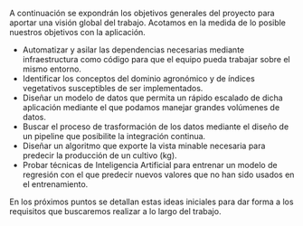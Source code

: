 A continuación se expondrán los objetivos generales del proyecto para aportar una visión global del trabajo. Acotamos en la medida de lo posible nuestros objetivos con la aplicación.

-   Automatizar y asilar las dependencias necesarias mediante infraestructura como código para que el equipo pueda trabajar sobre el mismo entorno.
-   Identificar los conceptos del dominio agronómico y de índices vegetativos susceptibles de ser implementados.
-   Diseñar un modelo de datos que permita un rápido escalado de dicha aplicación mediante el que podamos manejar grandes volúmenes de datos.
-    Buscar el proceso de trasformación de los datos mediante el diseño de un pipeline que posibilite la integración continua.
-   Diseñar un algoritmo que exporte la vista minable necesaria para predecir la producción de un cultivo (kg).
-   Probar técnicas de Inteligencia Artificial para entrenar un modelo de regresión con el que predecir nuevos valores que no han sido usados en el entrenamiento.

En los próximos puntos se detallan estas ideas iniciales para dar forma a los requisitos que buscaremos realizar a lo largo del trabajo.

